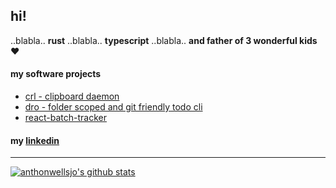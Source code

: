 ## hi!

..blabla.. **rust** ..blabla.. **typescript** ..blabla.. **and father of 3 wonderful kids** ♥️

#### my software projects
- [crl - clipboard daemon](https://github.com/anthonwellsjo/crl)
- [dro - folder scoped and git friendly todo cli](https://crates.io/crates/dro)
- [react-batch-tracker](https://www.npmjs.com/package/react-batch-tracker)

#### my [linkedin](https://www.linkedin.com/in/anthonwellsjo/)




----------------------------------------------------------------------------------------

[![anthonwellsjo's github stats](https://github-readme-stats.vercel.app/api?username=anthonwellsjo&show_icons=true&title_color=fff&icon_color=79ff97&text_color=9f9f9f&bg_color=1F2328&include_all_commits=true&count_private=true)](https://github.com/anthonwellsjo)
